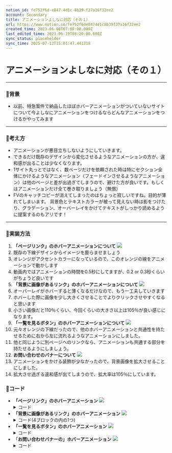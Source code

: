 ```yaml
---
notion_id: fe752f6d-e847-4d1c-8b39-f37a16f32ee2
account: Secondary
title: アニメーションよしなに対応（その１）
url: https://www.notion.so/fe752f6de8474d1c8b39f37a16f32ee2
created_time: 2023-06-08T07:00:00.000Z
last_edited_time: 2023-06-19T08:20:00.000Z
sync_status: placeholder
sync_time: 2025-07-12T15:01:47.441218
---
```

# アニメーションよしなに対応（その１）

---
### 🔹背景
- 以前、特急案件で納品したほぼホバーアニメーションがついていないサイトについて今よしなにアニメーションをつけるならどんなアニメーションをつけるかやってみます
---
### 🔹考え方
- アニメーションが悪目立ちしないようにしていきます。
- できるだけ既存のデザインから変化させるようなアニメーションの方が、違和感が出ることは少なくなります。
- 1サイト丸っとではなく、数ページだけを依頼された時は特にセクション全体にかけるようなアニメーション（フェードインさせるようなアニメーション）は他のページと差が出過ぎてしまうので、避けた方が良いです。もしくはアニメーションだけ全て巻き取りましょう（無償）
- FVのキャッチコピーが消えてしまったのはちょっと寂しいですね。目的が薄れてしまいます。
背景色とテキストカラーが被って見えない時は影をつけたり、グラデーション、オーバーレイをかけてテキストがしっかり読めるように提案するのもアリです！
---
### 🔹実装方法
1. **「ページリンク」のホバーアニメーションについて**
  ![](https://prod-files-secure.s3.us-west-2.amazonaws.com/d58fe38c-a9d4-4466-aed9-85604b7b2c6d/a1ba6d35-35a6-48b5-86ab-eefcb590f059/Untitled.png?X-Amz-Algorithm=AWS4-HMAC-SHA256&X-Amz-Content-Sha256=UNSIGNED-PAYLOAD&X-Amz-Credential=ASIAZI2LB4667FAOC6X5%2F20250719%2Fus-west-2%2Fs3%2Faws4_request&X-Amz-Date=20250719T055619Z&X-Amz-Expires=3600&X-Amz-Security-Token=IQoJb3JpZ2luX2VjEIX%2F%2F%2F%2F%2F%2F%2F%2F%2F%2FwEaCXVzLXdlc3QtMiJHMEUCIQD9H4dyFDcOLq97IkmWYORPzftVWtCSQIa3n4pxxBdt9gIgd0F783QRCqdaYqz4rlVq2da5u0RYzv73BwifU0JaqGcqiAQInv%2F%2F%2F%2F%2F%2F%2F%2F%2F%2FARAAGgw2Mzc0MjMxODM4MDUiDKqNDsPsQg463PtjayrcA4TeXKnHsMYlARcxjRK6z0EzVuu1Ge2MH8PY7qYhdFJCGOHLZ%2F2X1uMafmBu3aVm%2F2ieNZ04d9Z4728meMvuC7Y6S4PT%2FNcF2dwGns9sbwMWsx1i8E%2FrBRxy1sk8BBr%2BYUf%2BJNah9%2FJxvQmuTYyNpamblJ6eP2tstURJqj8xp1DjA0VTi2XigmCfjqe7FNrRfAet6KsRfZtOpZ36O85CRkyjZluW4hTGaeoSY5NuLWznmPlxjMm5Bb%2BFfyJexAC41gkNmYYDqoxIIZXv4dlfg3BtqHPdM0OaTeDado07bLE9BHMPQ7EJBpgux%2BPbZ8kLAJJEoVgtMi5yaG63Q3wmGPvRohLQoeOk2QlNG7V3Gvhw9%2BIlXfKHFvOMZZkuSeYSlPIV5JzGRy9Ekfe0U2jWA3m4TXrtDGB3bSBTSFlZmb8zhw%2BfsVfALUtgjE9iNQT8xg1e2FYaaW5QmY5PuMQsLwNDMQNrcLUm66ySQKn34NTniIdRi6qyjH5zemJCn4agIgk%2BdbR53RzDNmVUJHBYQqrF59hxVrAzzOXMHJpLuBl6uKrPhwtsTz8D7%2BUW1uqMw9wxyaaHZ0JZVS6i98n8AnRVEaqJZ%2F1eBHM8T06yAN5iZW0KraNrliANLvA8MLLF7MMGOqUB%2FQrEQQsoEsybQejoYEEVMK%2BYpSXCyRjonAVp4Q5NJqoD%2BhDolKZ0Y3hCC%2BWPoty2MnSpFGrM5%2B9BR%2BYS2Poj7XvxWjhFNajyknt2QgKPnf7IF4FakRFjmSZHvZRKc9UvT%2BJkcnOY6uo9kinewCuC4rwsjN3LXvFtXANbOpJPvuvZjlxHb6AJoOam5b69xg4pyZeE%2F0MsjfVTQjrDYFX94W0XgQNM&X-Amz-Signature=429d43eaad951d3741112bf63e16b4bd0eed5d327f77ee77fb208695b3e088de&X-Amz-SignedHeaders=host&x-amz-checksum-mode=ENABLED&x-id=GetObject)
  1. 既存の下線デザインからイメージを膨らませましょう
  1. オレンジがアクセントカラーになっているので、このオレンジの線をアニメーションで動かします
  1. 動画内ではアニメーションの時間を0.5秒にしてますが、0.2 or 0.3秒くらいがちょうど良いです
1. **「背景に画像があるリンク」のホバーアニメーションについて**
  ![](https://prod-files-secure.s3.us-west-2.amazonaws.com/d58fe38c-a9d4-4466-aed9-85604b7b2c6d/cfb4c0a3-8362-4b62-a197-4d619aa9c5c5/Untitled.png?X-Amz-Algorithm=AWS4-HMAC-SHA256&X-Amz-Content-Sha256=UNSIGNED-PAYLOAD&X-Amz-Credential=ASIAZI2LB466WLZA36OW%2F20250719%2Fus-west-2%2Fs3%2Faws4_request&X-Amz-Date=20250719T055619Z&X-Amz-Expires=3600&X-Amz-Security-Token=IQoJb3JpZ2luX2VjEIX%2F%2F%2F%2F%2F%2F%2F%2F%2F%2FwEaCXVzLXdlc3QtMiJHMEUCIB0V3CoKKrdK3uXEooPD%2FSpj8ExXQaLsF7Ntcx1%2FHrleAiEA3z%2FGcrlxqugtr9HVft4AK65PxUgY%2FN%2BFmxFJV7uP1WYqiAQInv%2F%2F%2F%2F%2F%2F%2F%2F%2F%2FARAAGgw2Mzc0MjMxODM4MDUiDOSB7IJR%2FELrht%2FRSCrcA6JyMDbSf%2B%2Fuza8ha9Zq89pl62sUD%2BotAa9Sm9Dk1RU7qaHl1ysoowPm7ySjhrzAYVdjfrynJKyCDotuZaW5DuRGPoPRoxPKN%2B35X7HLbXyAGdvWeysfJ2vlVFuO%2FhBNYCuYa5XIEdNiB1LRMa5rWRr9No27BXGj0uLnxgU5OCNrUZw%2FUr65KakhHRvOzIOCmhuZL7vEP7YBjgp4MdgodOI8Ijzk4CeKF70G8QcJ97XUl1vumD3XRZpUcYtLhPoN%2B2LKdX%2F2ktinj%2BRbvJKVtnDtM8qU%2Bz1k8OsEt7A5jktZ2MMwHqXQKMS6DIujOa6MpXC3Iwe6mVoXMnqqRjkgKJ%2BXktKV3tZHmGcAleR104sJTSCC7lDslDnEB0W28TK4W9PhszLY2styv2ZBwrmjZV8F%2BU%2BPr5vv0T08H8peOr5MrJvw3rZIs6JCIKqFiNRALeKBxPaIJe33CaTkSpw6Omk4zFYfEhti%2Bglyj0Xh0PyvfkzxKZhcwPQWdrVI2I60zRo67mkxji%2BMVWA%2BDGUZUAjI6JOmLy0y6U7eoJCY9PA748yLtmJkLeDP43%2BGRdZ5PA4xzHFicmijd3K4XP5afx4Z7TS9EMtVUrpWQJ9l7K%2BMyFMIBQpvgH9ht2m2MKbF7MMGOqUBjQMQlwHKoolC%2Bwajqb33gFVvmjMqQNAHUL2BNROfu9AzEx%2FqMnWQV3CaZK4t9WdJxi6L1EomgS37GgxgiodjXfHuCiE3VWul%2BxelcyBwkbyFG29eX%2BmdDZ7Cldx%2BbAFYTA9%2Fd6bYlLYF8zxeOqWG4q72b%2FDH8fk1yEMOvCRq4Z4GMaSy%2F1mS3wjKC5A67JrHOViI5%2FOMOe9X%2FzEhu8%2FxJl4oK3p8&X-Amz-Signature=dcbd34c2545d4747620b3015c412fec49320ecbbe59aae5d97229e0de75bca26&X-Amz-SignedHeaders=host&x-amz-checksum-mode=ENABLED&x-id=GetObject)
  1. オーバーレイがホバーすると薄くなるだけなので、もう一工夫していきます
  1. ホバーした際に画像を少し大きくさせることでよりクリックさせやすくなると思います
  1. 小さい画像だと110％くらい、今回くらいの大きさ以上は105％が良い感じになります。
1. **「一覧を見るボタン」のホバーアニメーションについて**
  ![](https://prod-files-secure.s3.us-west-2.amazonaws.com/d58fe38c-a9d4-4466-aed9-85604b7b2c6d/a98485d8-83a1-4071-8f3b-bdd528e9a3c3/Untitled.png?X-Amz-Algorithm=AWS4-HMAC-SHA256&X-Amz-Content-Sha256=UNSIGNED-PAYLOAD&X-Amz-Credential=ASIAZI2LB466T7FSVRVD%2F20250719%2Fus-west-2%2Fs3%2Faws4_request&X-Amz-Date=20250719T055619Z&X-Amz-Expires=3600&X-Amz-Security-Token=IQoJb3JpZ2luX2VjEIX%2F%2F%2F%2F%2F%2F%2F%2F%2F%2FwEaCXVzLXdlc3QtMiJHMEUCIQCa8FWMrl%2BltWmSoE74DcwSMq2yrwhFQioyy3pjvVasBgIgCsdyzuSaG%2BL87qb5fCpB%2BbL8rLy8xSc5k1VNncGM6JIqiAQInv%2F%2F%2F%2F%2F%2F%2F%2F%2F%2FARAAGgw2Mzc0MjMxODM4MDUiDMPZRCS08DkBbhW5uSrcA0chT5kra9%2F6FrJJ5Mx1R0d%2FzxDUumBDEEVSuTvo0jpffe6ea2iUNjHpBOxDxs9JIC5cmygDcbUd1UOGRn%2FNV4NaCikaac6LpAqhmVEFwXe7Xo%2F55EVSM9%2FY14M9V3%2FmIAc%2FXtUWRKw92YEgDRRWQ7tDhh3qAKvylrHYJ%2BjheiEnTx%2FhD7Rjfl%2FuwEovK4FytV5JiOUbGzyheJTHpnvw2WoVJQDHZi9qKUczzWp%2BIInB4af3oH86X8UnizlhkS7cDTBpvMgc%2FqRBfNdbTPFknPFrrOV4jAXm1SiGK6qSo9A8faCXEHDRkR3JDTwu1UrL8icQL0%2BtIMaFawqicJmhzYbQ%2FmAaYoQj%2Ft4uo%2FXom3IlSuQxjMT9BoZUziVRhfyHhovhCc579aDM1yBOwnGO3Njuugx%2FBbp7n1a%2B%2BIEeqmdFVlG%2F87CK74XYYWRc1J8JI8rr3mD73Lms0EfkhsR81A7osSyvN1QOg%2FrqXnrnP9YKEt%2FEYP17KDk8zaFsgN8v0R2SrMXsVDVFKR6Cy9TBqcTTSWSd9timrQlSYqTBfw7IqTyRvseJ5JaNXZXTb0CIXGMOyGS3IX5jqiDZtvx1jHUsTLk6uRz1%2BHdO09liLwQ3A5Z%2BaH6LnB5495hxMIbF7MMGOqUB4U0Uzd3okPeaiJvt%2FZIy8ck1l9cNJK%2FBVM411sI7WWL7oeT%2BSNfkCZMR8X6a%2Bl9bqw2el%2BIN8yBxIN7vXf9WzO12N7CSbLOHu%2FCZwaRUfsoPLuvIEDX3kC8dFi0LTdYTNLij%2BnCPHj6bW33Jk%2BNFQs%2BcbcDFdEqVJp3W2VMCQ5TFdqfO4S%2FkDHC2fOxLsp9dPQ707wO8fMVoVgIMzg%2BB8YisRmFp&X-Amz-Signature=57b888d90b707477ee83b77e99c03ff0b0fc672e374e66f8ad978f43c589556c&X-Amz-SignedHeaders=host&x-amz-checksum-mode=ENABLED&x-id=GetObject)
  1. 元々オレンジの下線だったので、他のホバーアニメーションと共通性を持たせるために右から左に流れるようなアニメーションにしました。
  1. 他と同じように別ページへのリンクなら、アニメーションも共通する部分を持たせるようにしましょう。
1. **お問い合わせのバナーについて**
  ![](https://prod-files-secure.s3.us-west-2.amazonaws.com/d58fe38c-a9d4-4466-aed9-85604b7b2c6d/cf872161-a91d-42b4-8389-27f2d9dba7e1/Untitled.png?X-Amz-Algorithm=AWS4-HMAC-SHA256&X-Amz-Content-Sha256=UNSIGNED-PAYLOAD&X-Amz-Credential=ASIAZI2LB4665OG2PBGE%2F20250719%2Fus-west-2%2Fs3%2Faws4_request&X-Amz-Date=20250719T055620Z&X-Amz-Expires=3600&X-Amz-Security-Token=IQoJb3JpZ2luX2VjEIX%2F%2F%2F%2F%2F%2F%2F%2F%2F%2FwEaCXVzLXdlc3QtMiJIMEYCIQCe%2Bt2VdJWtxIhWefdt8rS%2Bf5CyE11I0kR6coZnx6oFUAIhAJYt9xA0iLhvGYnXcYNugTd9SY2n3p8EMnOf2ulv3beBKogECJ7%2F%2F%2F%2F%2F%2F%2F%2F%2F%2FwEQABoMNjM3NDIzMTgzODA1Igy3XiAW9W%2FS7jhW2vQq3APP255p%2BFvgYQlSOIW7P539ud5jOm6mmRtOR7NbWLk2ktYa5S7Q3AA%2FzYH%2F4voytOLfaWjiqe%2FEQdb3m9r67p9bJaR1k6RjuOHPhfr%2BxLYmfAFW2tBu39kAwRUF83zQEMxNuzPiQf8jxOJWVY8ZaItrC4JDCE5CIuZfZ1ynP7c5U%2FMoGoGSV%2F3uW8bCRB%2BQ%2F5j3PBa%2BdeXCrc%2BLf9Q0pfVu0R2ARBDaX5uB%2BJdPJrA%2BvXpblUoKRJJOXqUg%2B6SiRmZUagFSB95jvWCBeRERMjnUfe7P6wLu6%2BtrAKmCQRG3lixr6JgqXH%2FasnE7bcQnUX0ElJrMmK8zK4zkGQ3rsrSGQ4H7WoYsIBF848ZjgWnor%2BQc89HIKWN06KFUuMvf%2BhJ7vzz3r%2Fr%2B%2FjMxLYeM4BBozIahs8%2FYFiSY9fiQTKmfidfHvsGmwKWo2ZAuT0xp7SpVMUtjb8zvsetKHW8lj9lzRNjKY4vfz1A4lSkDdh9ftB8Ub3jSxwHAIyjU19YfL6fav%2Fvq%2Fk4R1epBUfdG4OzVCSOAb9QEvo6Fvsp%2B7tMkplZR4p73OUeaIxkJ%2FmMIZ%2F3fdMkMTKCWxM83FKHlMyPIYLf6nKEtHyCcAyBCg3nSCLvpxXjol4Q26RXVSDD%2BxezDBjqkAe%2FV%2BooRcbafnwJFoCTmshWT4JwN%2FSRQL5AivCaY8XallgIT30VVmQwsu5FJ%2BcwNE8Qwak3uuR6Vy3Eq%2F6mq6zL4ZxjVutb2zWdaa0abH%2FkCQamWRKBIYzlqmwzIZ%2FFvj6TeRv9X1Q%2FquAd89DPC%2BsI3sNEG72BnWh8snr7tQwqZPMgo1FbvZ2PP5yjl%2F94OvNU9aPqMmxcbFuSTs4Pu6hVDANnA&X-Amz-Signature=e048c2d3ca2dc3f432755d59686c182a00b2b8656dd23fdb2eb26fdffbaea657&X-Amz-SignedHeaders=host&x-amz-checksum-mode=ENABLED&x-id=GetObject)
  1. アニメーションをかける装飾が少なかったので、背景画像を拡大させることにしました。
  1. 拡大させ過ぎる違和感が出てしまうので、拡大率は105％にしています。
### 🔹コード
- **「ページリンク」のホバーアニメーション**
  ![](https://prod-files-secure.s3.us-west-2.amazonaws.com/d58fe38c-a9d4-4466-aed9-85604b7b2c6d/a1ba6d35-35a6-48b5-86ab-eefcb590f059/Untitled.png?X-Amz-Algorithm=AWS4-HMAC-SHA256&X-Amz-Content-Sha256=UNSIGNED-PAYLOAD&X-Amz-Credential=ASIAZI2LB466UAJBKPHU%2F20250719%2Fus-west-2%2Fs3%2Faws4_request&X-Amz-Date=20250719T055620Z&X-Amz-Expires=3600&X-Amz-Security-Token=IQoJb3JpZ2luX2VjEIX%2F%2F%2F%2F%2F%2F%2F%2F%2F%2FwEaCXVzLXdlc3QtMiJHMEUCIQC%2FVvuSTRYGEZTlix2nui3SrYJ9bDifXFsu6eQNRcaF0gIgbjklK06oupgrUsGoxNG%2FNj8nsz6lBpGx4Cap6fX6Pm8qiAQInv%2F%2F%2F%2F%2F%2F%2F%2F%2F%2FARAAGgw2Mzc0MjMxODM4MDUiDGuGIM9X4c17MTLHWyrcA%2BZdnN8Rom9T2a7UBjmN50PCdMiyUkZO0JFahnLDNLpB%2FPZIvFSvJxNfO1cWyvBmH1cf5ZyZNzvEeJqmz%2FtZY5tUp6fKiM5b6OPeqMK1Mm0Hl4ZagQRSg7lmhjhNT%2BEXYzbOtn%2FZ07MxqDF3Yr2CyXVZf1ghtU6XXwBJeU4zdMKcAfP60HuTh1xOduqWcisa10S3o2JVLYg%2FYveUHjiPIIFulgmaRlvJ%2FAJnxJ3K4BpAe%2BWhldlmKCxNPAZimyYvd%2Fo7z5hMH8e05XGw41vr%2FKf6GK0LR3YyCD%2BK2FaH6FHgdzVmdsBWah%2FlRkPMNzFTnGsl1jzOO2Q%2BoaAkmyr%2BsQRcD8hId3yWUSG9N%2B3KNHw9D8Q7Yb7zV%2F6ycET56QcXjUidqa1jSZB8AyDgcC94yPmogZG0IBY3Es2pywFwOb6eZczpJJEKkTJTH2YYHWm%2FjPU9ZaQVN8ilrrnrsDY9i7nfyNB0k2pNbRS84GqjKHdY42brhT%2BiLoRNuGsw566ROBHFG64Sft03FRa0%2FtHCxc40mW5zNlJ0Sheur9NqxP27F3JkEZkBM8tS6VSfW5Vew572SpzucGULliPS3Dhef8U403hDO4BuRxeIBckhInM8I%2F6hE1dGn4tCNvPBMK%2FF7MMGOqUBO94KsVtJXgggtiHsAcpaEjA2YK5v2dYUoGB8ILcUzVcxpgXA9112WvAcfx0XZUI0gqpR9ZqsSYpLck50hBfsDBKqFl0xBsmiscwPMdMJGjkkcKJlZM2GHFhvz9ik4KbEqcCjBx9ZrVVvJsCPkTqA1nBueVKHbIVECzgM3U%2FtdcQC65Oa%2BylYPk9UOuB2Fowghh2rTkabHmDLOyq2wbt22YWe3JVf&X-Amz-Signature=e81aa54e8956bcc5181e44456ba8ca72cd8186f22e1a6a99cba0e5336431eea5&X-Amz-SignedHeaders=host&x-amz-checksum-mode=ENABLED&x-id=GetObject)
  <details>
  <summary>コード</summary>
  </details>
- **「背景に画像があるリンク」のホバーアニメーション**
  ![](https://prod-files-secure.s3.us-west-2.amazonaws.com/d58fe38c-a9d4-4466-aed9-85604b7b2c6d/cfb4c0a3-8362-4b62-a197-4d619aa9c5c5/Untitled.png?X-Amz-Algorithm=AWS4-HMAC-SHA256&X-Amz-Content-Sha256=UNSIGNED-PAYLOAD&X-Amz-Credential=ASIAZI2LB466SIJQIBTQ%2F20250719%2Fus-west-2%2Fs3%2Faws4_request&X-Amz-Date=20250719T055620Z&X-Amz-Expires=3600&X-Amz-Security-Token=IQoJb3JpZ2luX2VjEIX%2F%2F%2F%2F%2F%2F%2F%2F%2F%2FwEaCXVzLXdlc3QtMiJHMEUCIQDiWnbixh4ioKFImAApEMN94zoE%2FnoDFDedpb7DUIHO9wIgCcimB5AclWBMibb4p%2FMmyHqcnJkBjcHFlu%2B2xk9nEVAqiAQInv%2F%2F%2F%2F%2F%2F%2F%2F%2F%2FARAAGgw2Mzc0MjMxODM4MDUiDFq8BRhN7TEy2ndUkSrcA3s4GtbWWXA1z8294tGCyjLBhQLrD0gw562zU2tyP0IFrnCBlh5MEa0RrkAj%2Bn909u50HmZrKmU4iQkGrkCTVzu9lxGOlTWKkWpWcKXDjNGxZMzvn1kAozhlQL%2BjZF5YjwrvTCOOYS3Q85oO0fPfC%2BDKvPlbF%2BBZJ1XE0MXjClOJclGiNO0ZdB7sYUeu23G78eQvkTGcZIOIZXMTGAnLXYqSaJygLtGZEQkZjVqP0cVMqJ%2F0Efh4HCjqTbcHBmxN%2FJZqS0pTt7YoOxy960NFYnXm5qfMbnvX7P3kK6ZhKX6Ir%2Ft4r9yqQR9Op3I45ThMyPfrKrBwWiM7pistLu2FmjdrBSYulIrGJeBwyG0QM8eC4vO6eKA54XFMjvz71mwPL%2F9jJHcektmP2OjDaNXols%2BlWBJHudfA0d4qec8PjLEr9O%2BeHnHteewewJWfkyWXFwuYKtVK1%2BG6Yq7p7hD9r6%2FF8ZSoch%2BOrdjcZ%2FWNPKRHGwC1cF8cRvtxppzv3KNbicd%2FSQ1irQvN6huRnlzwyMgZVWLryuy6gEmtteU6SQdNPsiaV%2BaA1uipdPKcx%2B0mDBwQ0N2nvifihM%2FsiBOl4ZMENVnrko%2BxLza%2F0zcbb88RQhF7B2t6B17gtJ3mMMfF7MMGOqUBJXmVz%2Fsq3ihaBFFrpRMTYai9Tvyw3yttomdRI3won90MxF6R2WmIKZxI0CoZjpoa1Sf%2Bm897asAmP%2Bi8j1%2FQB8BF2eeX2YdvSeIejfg3UsQAxcCRQJ8mI3WhZ84zJPWcSrBL1PyxEEcaPvTve6OQSW2meJXcE12QSK4p2JAIE25pOksa7caVuoJMCykattoy48gVuqFWL8IjvKIoi6Eg1Ujo4U%2FE&X-Amz-Signature=a3264e616a9d81459f9f48ac00d10995fb1b57fb7864ac9bb305917eb5d2cd53&X-Amz-SignedHeaders=host&x-amz-checksum-mode=ENABLED&x-id=GetObject)
  <details>
  <summary>コード(4ブロックの内の1つ)</summary>
  </details>
- **「一覧を見るボタン」のホバーアニメーション**
  ![](https://prod-files-secure.s3.us-west-2.amazonaws.com/d58fe38c-a9d4-4466-aed9-85604b7b2c6d/a98485d8-83a1-4071-8f3b-bdd528e9a3c3/Untitled.png?X-Amz-Algorithm=AWS4-HMAC-SHA256&X-Amz-Content-Sha256=UNSIGNED-PAYLOAD&X-Amz-Credential=ASIAZI2LB466SPVXOPM5%2F20250719%2Fus-west-2%2Fs3%2Faws4_request&X-Amz-Date=20250719T055621Z&X-Amz-Expires=3600&X-Amz-Security-Token=IQoJb3JpZ2luX2VjEIX%2F%2F%2F%2F%2F%2F%2F%2F%2F%2FwEaCXVzLXdlc3QtMiJHMEUCIGN1ayrrT9ZPL%2FVktKg2bxHagGLBnfhgP65NtDvC4MDSAiEAkY378951aWh%2BjUgdebJrRAEeZNsX%2FunfqsWPIMKZjqgqiAQInv%2F%2F%2F%2F%2F%2F%2F%2F%2F%2FARAAGgw2Mzc0MjMxODM4MDUiDFOeNiTCiFfuNsLR8ircAxUxBb6Vs1DWN1%2FTwHB4TyS4Vab86pJYPAUcQdyyqbCUtUSmQTR1FIcdx0kBCM1SeQbHRbTmB1yczi%2FqqWon77UAD%2BaYMIdxsl%2BfSyKv4QJDssR0f%2BETgG7t5Nfx%2B7PklV5lQn29RapHkxc2ZKS38NfymTukk72mGJfC2WhQ6IsH3%2BsKguF7jgvW%2BtaFH31d6toDpvGb0ftnZZ40BaL3I4XsbLX0%2FUEREpFQ0OX6vWA4nhuuSsoarIK5LqDtxlzum6mM9%2Fk76mLrLnywipvvP1nfiULl0RmWpeavUzbloJJG6ODI1jmHS0AI6LHVbdWZwbvm5B0CNongDWNSVGBi0thf2a4pUEZ23k5G82fj462ObIrIJC8vK9y2GTNuJVG4%2BUXMxwbCEvj2ovcZ%2BdtsxqEE0wG6bqPxAPHPrTUjgj4w4iCJOubZQuwlLl%2BCbWAruIGSHiLG3nwkw3e8CLmQWdWzQBkqSbJ8bjBRJnI4FcH4R%2Bjo5ATrp3FyMi1pNEZl8G7bqF9vwBgZ60sdAGkxinRLdheeVskMl1D%2BVkawiLN76CDx03JGV2qJHJdgEN4qH4%2BDwy7MEMtUL%2F1BsbLe6Ek97t6QGBDVcGopCSb0Z2kCcThqpgOgKKC3cyUwMKTF7MMGOqUBk%2Fd%2BKrWxWsf1N6YHiRn52ZB6IrVJWnLYJDFai2S5UuPGWKagcwhMvF%2FnS8S1%2FwnYFppYZj%2B5plQ2IizSRCx5qYnH3haMHae4rwpsgTQ3Y4K0ygtda9JNF8jlwiCnDxfpP7WDkejlhhGcg0lS7c%2BOqhcXjm709ya9F7jqPQ68jL%2FEqtyWf0aSR4UHUWcJCYsDAEh18MWv%2BfB92PgD6IWjNSjH1M25&X-Amz-Signature=0ac9ee93cc7e9d5f7f282d4f4dc9631c198cd74be457c83a0af405a21eee811e&X-Amz-SignedHeaders=host&x-amz-checksum-mode=ENABLED&x-id=GetObject)
  <details>
  <summary>コード</summary>
  </details>
- 「**お問い合わせバナーの」ホバーアニメーション**
  ![](https://prod-files-secure.s3.us-west-2.amazonaws.com/d58fe38c-a9d4-4466-aed9-85604b7b2c6d/cf872161-a91d-42b4-8389-27f2d9dba7e1/Untitled.png?X-Amz-Algorithm=AWS4-HMAC-SHA256&X-Amz-Content-Sha256=UNSIGNED-PAYLOAD&X-Amz-Credential=ASIAZI2LB4667ZPZZJGA%2F20250719%2Fus-west-2%2Fs3%2Faws4_request&X-Amz-Date=20250719T055621Z&X-Amz-Expires=3600&X-Amz-Security-Token=IQoJb3JpZ2luX2VjEIX%2F%2F%2F%2F%2F%2F%2F%2F%2F%2FwEaCXVzLXdlc3QtMiJIMEYCIQDMUdInRBR1NF5qJ5uUyISCdyFEN72x%2BODcBRO6hNfrYQIhANURwdTe5PwfTLGf9Pb9B3N8xv1keDyMp6ZrqxBrjhqVKogECJ7%2F%2F%2F%2F%2F%2F%2F%2F%2F%2FwEQABoMNjM3NDIzMTgzODA1IgwabV5Lp%2Fk3jP%2BT7mwq3AOo3OJ2gmCn7wmaZXR5aNi%2BLPJdxhzMUhGRlrkpeKJ%2FDI8r5tgHyMy3zgr%2ByGk2zFtBM1M0HcpuM5FTEZUKp9vDBUsaz4iOIg69ESo77zYF1JstohZwsCT9W1dNZJdtroQnDEW0%2BrrN5CHgyyZGaVQuzJGJ%2Bmv2cn6GwTJ8e4XYmJBXNaZKrqtTf55qPRJo%2BYlsShI5X3dec1Se7m7erfratWEWOxuvSRMoHKqEr4dpsUQaXHx1j0yYf7TNvSwt%2FHf8BLQWCm5bb7Iw%2FXX%2FxtdPdLaQv27%2FMXrIfDuFWSIrlEfyThwpas5VuegSUkrKItJqhKkE6UWlYij%2B77fBt%2BhxW5ouq0q1LIr%2BOCk19meaKvpWKT%2Fxq3BppOm%2BW6sHHDlLY7U4wrgtjH0IOYg53AwPO%2FuO6juHi03qUV%2FsJStzpBwnU7dBgRkRo%2BYleeLS%2BsILb%2BgVFqUeaVypaC8ZuBkbNYua6BudT43hJevqiMFR1fazc5ymc4Dvg4Azgs0%2FIq086kIfkToRGdbAXTekGwsubfJXT5uigzFqFlylW7EIU6JAlpYR81cfjY33P%2B%2BtBc5gq2kn%2F3Qtx1MnaqTsGEvRKzgsK%2FL2LdvwL%2F7dhaPFJnCHoAMqSbwe0nYa8zDgxezDBjqkAWptPvlOeuBMIiwLeRUwidK9KA23NkNHUm7UhuZJoUumU7LD3eiHD29kTyWoEfuQDULjET9MAeNCNSAjv5m67Vksq3xGU7fc0t3zjEmmX2B%2FWwTLmsXPYp9%2BeKFwi%2FAU2q2F4vN6xaHpO%2FXuVEJQpi4pRWREuWEBjiRo81akkbtQbWohPUgud1YmmBPmB4%2FHRHFsngPYAV25WDAgzng3LigKwMNK&X-Amz-Signature=228f062d4e55fffcb8ad71ae9370e652a21f39ca75536468afb938c90fc41424&X-Amz-SignedHeaders=host&x-amz-checksum-mode=ENABLED&x-id=GetObject)
  <details>
  <summary>コード</summary>
  </details>